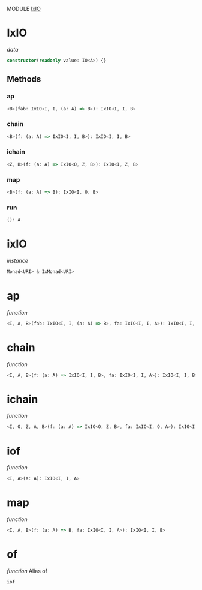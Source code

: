 MODULE [IxIO](https://github.com/gcanti/fp-ts/blob/master/src/IxIO.ts)
# IxIO
*data*
```ts
constructor(readonly value: IO<A>) {}
```
## Methods

### ap
```ts
<B>(fab: IxIO<I, I, (a: A) => B>): IxIO<I, I, B> 
```
### chain
```ts
<B>(f: (a: A) => IxIO<I, I, B>): IxIO<I, I, B> 
```
### ichain
```ts
<Z, B>(f: (a: A) => IxIO<O, Z, B>): IxIO<I, Z, B> 
```
### map
```ts
<B>(f: (a: A) => B): IxIO<I, O, B> 
```
### run
```ts
(): A 
```
# ixIO
*instance*
```ts
Monad<URI> & IxMonad<URI>
```
# ap
*function*
```ts
<I, A, B>(fab: IxIO<I, I, (a: A) => B>, fa: IxIO<I, I, A>): IxIO<I, I, B>
```

# chain
*function*
```ts
<I, A, B>(f: (a: A) => IxIO<I, I, B>, fa: IxIO<I, I, A>): IxIO<I, I, B>
```

# ichain
*function*
```ts
<I, O, Z, A, B>(f: (a: A) => IxIO<O, Z, B>, fa: IxIO<I, O, A>): IxIO<I, Z, B>
```

# iof
*function*
```ts
<I, A>(a: A): IxIO<I, I, A>
```

# map
*function*
```ts
<I, A, B>(f: (a: A) => B, fa: IxIO<I, I, A>): IxIO<I, I, B>
```

# of
*function*
Alias of
```ts
iof
```